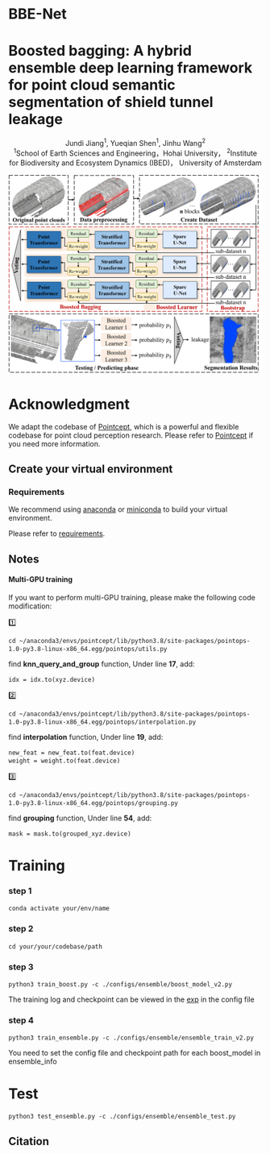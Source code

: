 # BBE-Net

# Boosted bagging: A hybrid ensemble deep learning framework for point cloud semantic segmentation of shield tunnel leakage
<div align="center">
Jundi Jiang</a><sup>1</sup>, Yueqian Shen</a><sup>1</sup>, Jinhu Wang</a><sup>2</sup>

<div align="center">
</a><sup>1</sup>School of Earth Sciences and Engineering，Hohai University， </a><sup>2</sup>Institute for Biodiversity and Ecosystem Dynamics (IBED)， University of Amsterdam

![teaser](./doc/BBE-Net.png)

<div align="left">

# Acknowledgment 	
<div align="left">
  
We adapt the codebase of [Pointcept](https://github.com/Pointcept/Pointcept), which  is a powerful and flexible codebase for point cloud perception research. Please refer to [Pointcept](https://github.com/Pointcept/Pointcept) if you need more information.

## Create your virtual environment
### Requirements
<div align="left">

We recommend using [anaconda](https://www.anaconda.com/) or [miniconda](https://docs.anaconda.com/miniconda/) to build your virtual environment.

Please refer to [requirements](./requirements.txt).

## Notes
#### Multi-GPU training

If you want to perform multi-GPU training, please make the following code modification:

:one:

```
cd ~/anaconda3/envs/pointcept/lib/python3.8/site-packages/pointops-1.0-py3.8-linux-x86_64.egg/pointops/utils.py
```
find **knn_query_and_group** function, Under line **17**, add:
```
idx = idx.to(xyz.device)
```
:two:
```
cd ~/anaconda3/envs/pointcept/lib/python3.8/site-packages/pointops-1.0-py3.8-linux-x86_64.egg/pointops/interpolation.py
```
find **interpolation** function, Under line **19**, add:
```
new_feat = new_feat.to(feat.device)
weight = weight.to(feat.device)
```
:three:
```
cd ~/anaconda3/envs/pointcept/lib/python3.8/site-packages/pointops-1.0-py3.8-linux-x86_64.egg/pointops/grouping.py
```
find **grouping** function, Under line **54**, add:
```
mask = mask.to(grouped_xyz.device)
```

# Training
### step 1
```
conda activate your/env/name
```
### step 2
```
cd your/your/codebase/path
```
### step 3
```
python3 train_boost.py -c ./configs/ensemble/boost_model_v2.py
```
The training log and checkpoint can be viewed in the [exp](./exp) in the config file
### step 4
```
python3 train_ensemble.py -c ./configs/ensemble/ensemble_train_v2.py
```
You need to set the config file and checkpoint path for each boost_model in ensemble_info

# Test
```
python3 test_ensemble.py -c ./configs/ensemble/ensemble_test.py
```

## Citation
